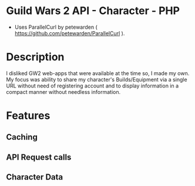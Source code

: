 # Guild Wars 2 API - Character - PHP
- Uses ParallelCurl by petewarden ( https://github.com/petewarden/ParallelCurl ).

# Description
I disliked GW2 web-apps that were available at the time so, I made my own.
My focus was ability to share my character's Builds/Equipment via a single URL without need of registering account and to display information in a compact manner without needless information.

# Features

## Caching
## API Request calls
## Character Data
